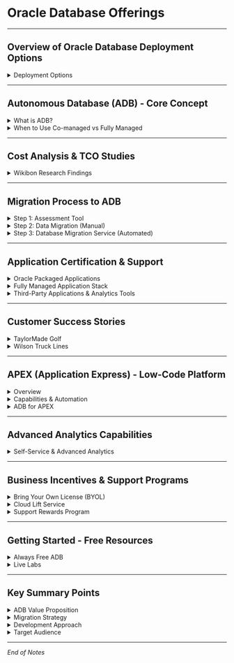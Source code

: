 # Oracle Database Offerings

---

## Overview of Oracle Database Deployment Options

<details>
<summary>Deployment Options</summary>

| Deployment Option | Description |
|------------------|-------------|
| **On-premise** | Customer manages everything (infrastructure + database) |
| **Database Cloud Services (DBCS)** | Co-managed: Oracle manages infrastructure, customer manages database |
| **Autonomous Database (ADB)** | Fully managed: Oracle manages both infrastructure and database |
| **Exadata Cloud Service** | Available as deployment option |
| **Third-party Cloud** | Also available |

</details>

---

## Autonomous Database (ADB) - Core Concept

<details>
<summary>What is ADB?</summary>

- Fully managed service: Oracle handles all infrastructure and database management  
- Eliminates tedious DBA chores & implements best practices automatically  
- Significantly lower cost compared to traditional deployments  

</details>

<details>
<summary>When to Use Co-managed vs Fully Managed</summary>

**Co-managed (DBCS):**  
- Customers not yet on Oracle 19c  
- Running packaged applications like E-Business Suite  

**Fully managed (ADB):**  
- Recommended for all other use cases  

</details>

---

## Cost Analysis & TCO Studies

<details>
<summary>Wikibon Research Findings</summary>

| Platform | Cost Comparison |
|----------|----------------|
| On-premise | Baseline cost |
| Amazon RDS | Same as on-prem OR 50% higher (with DR/multizone) |
| Autonomous Transaction Processing (ATP) | Almost 50% LESS than on-premise cost |

**Key Benefits of ADB**  
- Lower TCO through automation  
- Higher productivity & less downtime  
- Eliminates manual DBA tasks  
- Best-practice configurations included  

</details>

---

## Migration Process to ADB

<details>
<summary>Step 1: Assessment Tool</summary>

- Oracle provides analysis tool for current on-premise databases  
- Identifies unsupported features/configurations:  
  - Pre-19c releases  
  - Database tables in system/sys schema  
  - Rare edge cases  

</details>

<details>
<summary>Step 2: Data Migration (Manual)</summary>

1. Use **Data Pump export** from on-premise DB  
2. Upload exported data to **Oracle Cloud Object Store**  
3. Use **Data Pump import** to load data into ADB  

</details>

<details>
<summary>Step 3: Database Migration Service (Automated)</summary>

- Point to source database (on-premise or cloud)  
- Oracle handles the entire migration automatically  
- Eliminates manual steps from Step 2  

**Existing Tuning Preservation:**  
- DBAs can preserve existing tuning & indexes  
- No requirement to use ADB autotuning  
- Existing optimizations maintained  

</details>

---

## Application Certification & Support

<details>
<summary>Oracle Packaged Applications</summary>

- **Already Certified:** JD Edwards, PeopleSoft, Siebel  
- **In Progress:** E-Business Suite (EBS) - expected next year  

</details>

<details>
<summary>Fully Managed Application Stack</summary>

- Oracle manages middle tier & database tier  
- Database moves to Autonomous Database  

</details>

<details>
<summary>Third-Party Applications & Analytics Tools</summary>

- **Certified Partners:** MESTEC, MineSense, NEC, Zebra  
- **Analytics Tools Certified:** Tableau, BusinessObjects, others  
- Check presentation link for full tech stack certifications  

</details>

---

## Customer Success Stories

<details>
<summary>TaylorMade Golf</summary>

- Migrated large data warehouse from on-premise to **ADW**  
- Results: Lower cost, better performance, realized ADW vision  

</details>

<details>
<summary>Wilson Truck Lines</summary>

- Used **ADB + APEX**  
- Redeveloped application in **2 days** vs 3 months previously (**45x productivity**)  
- Outcome: High performance & interactive response  

</details>

---

## APEX (Application Express) - Low-Code Platform

<details>
<summary>Overview</summary>

- Oracle's low-code tool for data-driven applications  
- Productivity: Estimated **10x faster** than traditional coding (often 40-50x)  
- Default: Use APEX, traditional coding as exception  

</details>

<details>
<summary>Capabilities & Automation</summary>

**Built-in Features:**  
- Forms & reporting tools  
- Faceted search  
- E-commerce filtering  
- Easy UI customization  

**Automation Benefits:**  
- Fully automated middle tier  
- No connection or state management required  
- Automatic data type mapping  
- No 3GL coding needed  

</details>

<details>
<summary>ADB for APEX</summary>

- Dedicated ADB version optimized for APEX workloads  

</details>

---

## Advanced Analytics Capabilities

<details>
<summary>Self-Service & Advanced Analytics</summary>

- Drag-and-drop data loading  
- ETL visual transformation tools  
- Graph & Spatial analytics  
- Machine Learning with **AutoML**  

**AutoML Feature:**  
- Input dataset & target feature  
- Oracle automatically generates ML model  

**Data Integration:**  
- Build/manage data lakes  
- Multi-cloud integration  
- Massively Parallel Processing (MPP)  
- Supports all popular analytics tools  

**Example:** Seattle Sounders Football Club  
- Uses ADW for sports stats analysis  
- ML models optimize goal scoring  
- Pay-per-use model lowers costs  

</details>

---

## Business Incentives & Support Programs

<details>
<summary>Bring Your Own License (BYOL)</summary>

- Migrate existing Oracle licenses to **OCI**  

</details>

<details>
<summary>Cloud Lift Service</summary>

- Free migration assistance by Oracle cloud engineering team  

</details>

<details>
<summary>Support Rewards Program</summary>

- $0.25–$0.33 reward per $1 spent on OCI  
- Can reduce on-prem support costs  

</details>

---

## Getting Started - Free Resources

<details>
<summary>Always Free ADB</summary>

- Hands-on trial of ADB  
- Completely free  

</details>

<details>
<summary>Live Labs</summary>

- Exercises on **developer.oracle.com/livelabs**  
- Runs on Always Free ADB  
- Practical, hands-on learning  

</details>

---

## Key Summary Points

<details>
<summary>ADB Value Proposition</summary>

- Fully managed infrastructure & database  
- Cost reduction via automation & best practices  
- Automatic patching & tuning  
- Eliminates common on-prem configuration errors  

</details>

<details>
<summary>Migration Strategy</summary>

- Assessment: Oracle analysis tool  
- Migration: Manual (Data Pump) or Automated (Migration Service)  
- Modernization: Move to cloud  
- Optimization: Agility + lower cost  

</details>

<details>
<summary>Development Approach</summary>

- Default: Low-code tools (APEX)  
- Exception: Traditional coding  
- Productivity: 10–50x improvement  
- Seamless integration with ADB  

</details>

<details>
<summary>Target Audience</summary>

- Oracle 19c customers ready for cloud migration  
- Organizations seeking lower TCO & better performance  
- Development teams building database-driven apps  
- Companies modernizing data infrastructure  

</details>

---

*End of Notes*
